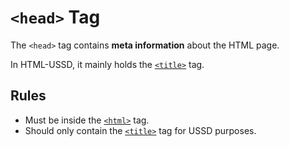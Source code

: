 # `<head>` Tag

The `<head>` tag contains **meta information** about the HTML page.

In HTML-USSD, it mainly holds the [`<title>`](./title-tag) tag.

## Rules

- Must be inside the [`<html>`](./html-tag) tag.
- Should only contain the [`<title>`](./title-tag) tag for USSD purposes.
